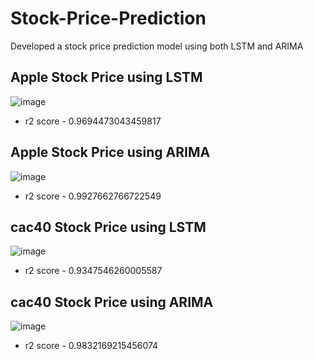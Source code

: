 # Stock-Price-Prediction

Developed a stock price prediction model using both LSTM and ARIMA

## Apple Stock Price using LSTM

![image](https://github.com/Amritha-07/Stock-Price-Prediction/assets/74042644/df40a53e-07a2-409d-b539-c18a5fc42b14)
- r2 score - 0.9694473043459817

## Apple Stock Price using ARIMA

![image](https://github.com/Amritha-07/Stock-Price-Prediction/assets/74042644/05751676-099f-40d8-b278-1b088d04220c)
- r2 score - 0.9927662766722549

## cac40 Stock Price using LSTM

![image](https://github.com/Amritha-07/Stock-Price-Prediction/assets/74042644/9f58dc50-c8a1-4fd8-8fca-5e5ec5370b8a)
- r2 score - 0.9347546260005587

## cac40 Stock Price using ARIMA

![image](https://github.com/Amritha-07/Stock-Price-Prediction/assets/74042644/859a31e6-337c-42e7-866a-80293e4225b3)
- r2 score - 0.9832169215456074
